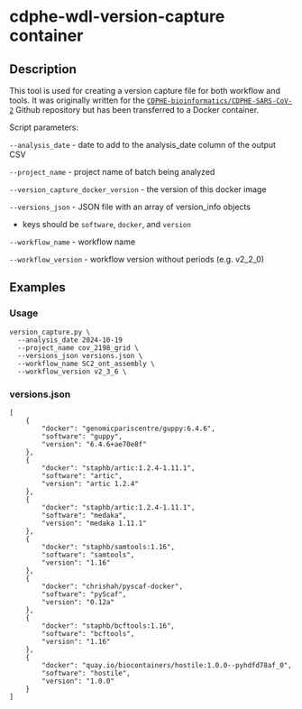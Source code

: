 # cdphe-wdl-version-capture container

## Description
This tool is used for creating a version capture file for both workflow and tools. It was originally written for the [`CDPHE-bioinformatics/CDPHE-SARS-CoV-2`](https://github.com/CDPHE-bioinformatics/CDPHE-SARS-CoV-2) Github repository but has been transferred to a Docker container.

Script parameters:

`--analysis_date` - date to add to the analysis_date column of the output CSV

`--project_name` - project name of batch being analyzed

`--version_capture_docker_version` - the version of this docker image

`--versions_json` - JSON file with an array of version_info objects 
- keys should be `software`, `docker`, and `version`

`--workflow_name` - workflow name

`--workflow_version` - workflow version without periods (e.g. v2_2_0)


## Examples
### Usage
```
version_capture.py \
  --analysis_date 2024-10-19
  --project_name cov_2198_grid \
  --versions_json versions.json \
  --workflow_name SC2_ont_assembly \
  --workflow_version v2_3_6 \
```

### versions.json
```
[ 
    { 
        "docker": "genomicpariscentre/guppy:6.4.6", 
        "software": "guppy", 
        "version": "6.4.6+ae70e8f" 
    }, 
    { 
        "docker": "staphb/artic:1.2.4-1.11.1", 
        "software": "artic", 
        "version": "artic 1.2.4" 
    }, 
    { 
        "docker": "staphb/artic:1.2.4-1.11.1", 
        "software": "medaka", 
        "version": "medaka 1.11.1" 
    }, 
    { 
        "docker": "staphb/samtools:1.16", 
        "software": "samtools", 
        "version": "1.16" 
    }, 
    { 
        "docker": "chrishah/pyscaf-docker", 
        "software": "pyScaf", 
        "version": "0.12a" 
    }, 
    { 
        "docker": "staphb/bcftools:1.16", 
        "software": "bcftools", 
        "version": "1.16" 
    }, 
    { 
        "docker": "quay.io/biocontainers/hostile:1.0.0--pyhdfd78af_0", 
        "software": "hostile", 
        "version": "1.0.0" 
    } 
]
```